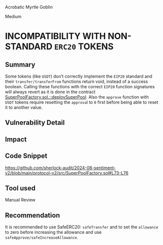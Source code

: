 Acrobatic Myrtle Goblin

Medium

# INCOMPATIBILITY WITH NON-STANDARD `ERC20` TOKENS

## Summary
Some tokens (like `USDT`) don’t correctly implement the `EIP20` standard
and their `transfer/transferFrom`  functions return void, instead of a
success boolean. Calling these functions with the correct `EIP20` function
signatures will always revert as it is done in the contract [SuperPoolFactory.sol.::deploySuperPool](https://github.com/sherlock-audit/2024-08-sentiment-v2/blob/main/protocol-v2/src/SuperPoolFactory.sol#L56). Also the `approve` function with `USDT` tokens require resetting the `approva`l to `0` first before being able to reset it to another value.

## Vulnerability Detail

## Impact

## Code Snippet
https://github.com/sherlock-audit/2024-08-sentiment-v2/blob/main/protocol-v2/src/SuperPoolFactory.sol#L73-L76
## Tool used

Manual Review

## Recommendation

It is recommended to use SafeERC20: `safeTransfer` and to set the `allowance` to zero before increasing the allowance and use `safeApprove/safeIncreaseAllowance`.